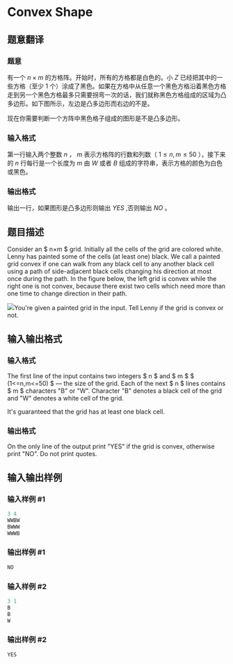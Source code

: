 # Convex Shape

## 题意翻译

### 题意

有一个 $n \times m$ 的方格阵。开始时，所有的方格都是白色的。小 $Z$ 已经把其中的一些方格（至少 $1$ 个）涂成了黑色。如果在方格中从任意一个黑色方格沿着黑色方格走到另一个黑色方格最多只需要拐弯一次的话，我们就称黑色方格组成的区域为凸多边形。如下图所示，左边是凸多边形而右边的不是。

现在你需要判断一个方阵中黑色格子组成的图形是不是凸多边形。

### 输入格式

第一行输入两个整数 $n$ ， $m$ 表示方格阵的行数和列数（ $1 \leqslant n,m \leqslant 50$ ），接下来的 $n$ 行每行是一个长度为 $m$ 由 $W$ 或者 $B$ 组成的字符串，表示方格的颜色为白色或黑色。

### 输出格式

输出一行，如果图形是凸多边形则输出 $YES$ ,否则输出 $NO$ 。

## 题目描述

Consider an $ n×m $ grid. Initially all the cells of the grid are colored white. Lenny has painted some of the cells (at least one) black. We call a painted grid convex if one can walk from any black cell to any another black cell using a path of side-adjacent black cells changing his direction at most once during the path. In the figure below, the left grid is convex while the right one is not convex, because there exist two cells which need more than one time to change direction in their path.

![](https://cdn.luogu.com.cn/upload/vjudge_pic/CF275B/78281bc2a35cb460c013c77e911494012fd2bb87.png)You're given a painted grid in the input. Tell Lenny if the grid is convex or not.

## 输入输出格式

### 输入格式

The first line of the input contains two integers $ n $ and $ m $ $ (1<=n,m<=50) $ — the size of the grid. Each of the next $ n $ lines contains $ m $ characters "B" or "W". Character "B" denotes a black cell of the grid and "W" denotes a white cell of the grid.

It's guaranteed that the grid has at least one black cell.

### 输出格式

On the only line of the output print "YES" if the grid is convex, otherwise print "NO". Do not print quotes.

## 输入输出样例

### 输入样例 #1

```cpp
3 4
WWBW
BWWW
WWWB

```
### 输出样例 #1

```cpp
NO

```
### 输入样例 #2

```cpp
3 1
B
B
W

```
### 输出样例 #2

```cpp
YES

```
